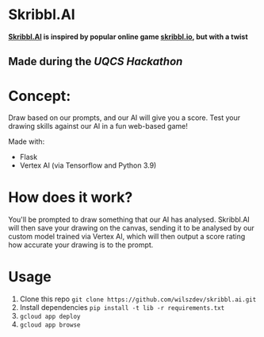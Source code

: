 # Skribbl.AI

**[Skribbl.AI](https://gothic-welder-360715.ts.r.appspot.com) is inspired by popular online game [skribbl.io](https://skribbl.io), but with a twist**
## Made during the *UQCS Hackathon*
# Concept:
Draw based on our prompts, and our AI will give you a score. Test your drawing skills against our AI in a fun web-based game!

Made with:
* Flask
* Vertex AI (via Tensorflow and Python 3.9)

# How does it work?
You'll be prompted to draw something that our AI has analysed. Skribbl.AI will then save your drawing on the canvas, sending it to be analysed by our custom model trained via Vertex AI, which will then output a score rating how accurate your drawing is to the prompt.

# Usage
1. Clone this repo `git clone https://github.com/wilszdev/skribbl.ai.git`
2. Install dependencies `pip install -t lib -r requirements.txt`
3. `gcloud app deploy`
4. `gcloud app browse`
